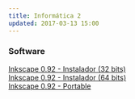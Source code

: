 ```yaml
---
title: Informática 2
updated: 2017-03-13 15:00
---
```


### Software

<i class="fa fa-windows" aria-hidden="true"></i>[Inkscape 0.92 - Instalador (32 bits)](https://inkscape.org/gallery/item/10690/Inkscape-0.92.1-1.exe)<br />
<i class="fa fa-windows" aria-hidden="true"></i>[Inkscape 0.92 - Instalador (64 bits)](https://inkscape.org/gallery/item/10691/Inkscape-0.92.1-x64-1.exe)<br />
<i class="fa fa-windows" aria-hidden="true"></i>[Inkscape 0.92 - Portable](https://inkscape.org/gallery/item/10706/InkscapePortable_0.92.1.paf.exe)
